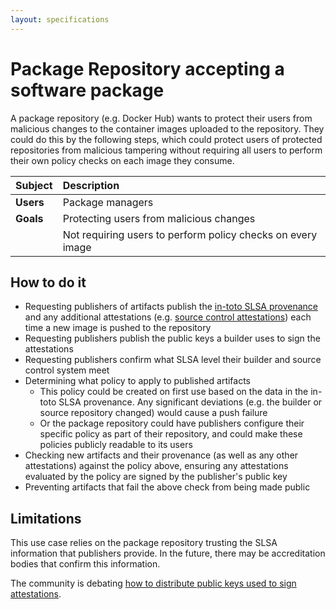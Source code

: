 ```yaml
---
layout: specifications
---
```

# Package Repository accepting a software package

A package repository (e.g. Docker Hub) wants to protect their users from malicious changes to the container images uploaded to the repository. They could do this by the following steps, which could protect users of protected repositories from malicious tampering without requiring all users to perform their own policy checks on each image they consume.

| Subject   | Description                                                 |
|:----------|:------------------------------------------------------------|
| **Users** | Package managers                                            |
| **Goals** | Protecting users from malicious changes                     |
|           | Not requiring users to perform policy checks on every image |

## How to do it

-   Requesting publishers of artifacts publish the [in-toto SLSA provenance](https://slsa.dev/provenance) and any additional attestations (e.g. [source control attestations](https://github.com/in-toto/attestation/issues/47)) each time a new image is pushed to the repository
-   Requesting publishers publish the public keys a builder uses to sign the attestations
-   Requesting publishers confirm what SLSA level their builder and source control system meet
-   Determining what policy to apply to published artifacts
    -   This policy could be created on first use based on the data in the in-toto SLSA provenance. Any significant deviations (e.g. the builder or source repository changed) would cause a push failure
    -   Or the package repository could have publishers configure their specific policy as part of their repository, and could make these policies publicly readable to its users
-   Checking new artifacts and their provenance (as well as any other attestations) against the policy above, ensuring any attestations evaluated by the policy are signed by the publisher's public key
-   Preventing artifacts that fail the above check from being made public

## Limitations

This use case relies on the package repository trusting the SLSA information that publishers provide. In the future, there may be accreditation bodies that confirm this information.

The community is debating [how to distribute public keys used to sign attestations](https://github.com/slsa-framework/slsa/issues/101).
